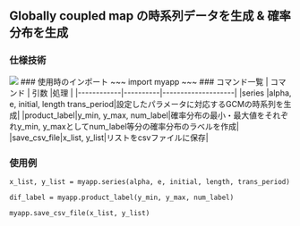 ## Globally coupled map の時系列データを生成 & 確率分布を生成

### 仕様技術
<img src="https://img.shields.io/badge/-Python-F2C63C.svg?logo=python&style=for-the-badge">
### 使用時のインポート
~~~
import myapp
~~~
### コマンド一覧
| コマンド   | 引数     |処理               |
|------------|----------|--------------------|
|series      |alpha, e, initial, length trans_period|設定したパラメータに対応するGCMの時系列を生成|
|product_label|y_min, y_max, num_label|確率分布の最小・最大値をそれぞれy_min, y_maxとしてnum_label等分の確率分布のラベルを作成|
|save_csv_file|x_list, y_list|リストをcsvファイルに保存|

### 使用例
~~~
x_list, y_list = myapp.series(alpha, e, initial, length, trans_period)
~~~
~~~
dif_label = myapp.product_label(y_min, y_max, num_label)
~~~
~~~
myapp.save_csv_file(x_list, y_list)
~~~
